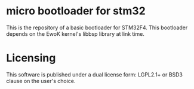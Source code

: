 # micro bootloader for stm32

This is the repository of a basic bootloader for STM32F4.
This bootloader depends on the EwoK kernel's libbsp library at link time.

# Licensing

This software is published under a dual license form: LGPL2.1+ or BSD3 clause on the user's choice.
